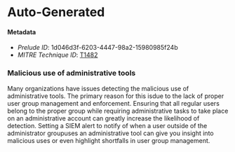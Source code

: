 
# Auto-Generated

#### Metadata

- *Prelude ID*: 1d046d3f-6203-4447-98a2-15980985f24b
- *MITRE Technique ID*: [T1482](https://attack.mitre.org/techniques/T1482/)

### Malicious use of administrative tools

Many organizations have issues detecting the malicious use of administrative tools. The primary reason for this isdue to the lack of proper user group management and enforcement. Ensuring that all regular users belong to the proper group while requiring administrative tasks to take place on an administrative account can greatly increase the likelihood of detection. Setting a SIEM alert to notify of when a user outside of the administrator groupuses an administrative tool can give you insight into malicious uses or even highlight shortfalls in user group management.
